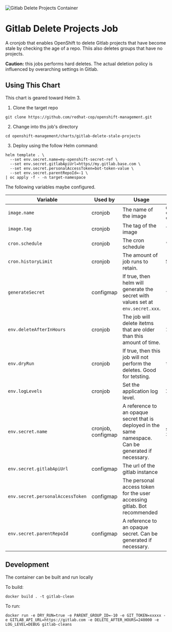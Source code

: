 ![Gitlab Delete Projects Container](https://github.com/redhat-cop/openshift-management/workflows/Gitlab%20Delete%20Projects%20Container/badge.svg)

# Gitlab Delete Projects Job

A cronjob that enables OpenShift to delete Gitlab projects that have become stale by checking the age of a repo. Thiis also deletes groups that have no projects. 

**Caution:** this jobs performs hard deletes. The actual deletion policy is influenced by overarching settings in Gitlab.

## Using This Chart

This chart is geared toward Helm 3.

1. Clone the target repo

```
git clone https://github.com/redhat-cop/openshift-management.git
```

2. Change into ths job's directory

```
cd openshift-management/charts/gitlab-delete-stale-projects
```

3. Deploy using the follow Helm command:

```
helm template . \
  --set env.secret.name=my-openshift-secret-ref \
  --set env.secret.gitlabApiUrl=https//my.gitlab.base.com \
  --set env.secret.personalAccessToken=bot-token-value \
  --set env.secret.parentRepoId=-1 \
| oc apply -f - -n target-namespace
```

The following variables maybe configured.

| Variable  | Used by | Usage | Default |
|---|---|--|--|
| `image.name`  | cronjob | The name of the image | `quay.io/redhat-cop/gitlab-cleanup` |
| `image.tag`  | cronjob | The tag of the image | `latest` |
| `cron.schedule`  | cronjob | The cron schedule | `"1 0 * * *"` |
| `cron.historyLimit`  | cronjob | The amount of job runs to retain. | `5` |
| `generateSecret`  | configmap | If true, then helm will generate the secret with values set at `env.secret.xxx`. | `false` |
| `env.deleteAfterInHours`  | cronjob | The job will delete itetms that are older than this amount of time. | `100 years` |
| `env.dryRun`  | cronjob | If true, then this job will not perform the deletes. Good for tetsting. | `true` |
| `env.logLevels`  | cronjob | Set the application log level. | `INFO` |
| `env.secret.name`  | cronjob, configmap | A reference to an opaque secret that is deployed in the same namespace. Can be generated if necessary. | `secret-gitlab-info` |
| `env.secret.gitlabApiUrl`  | configmap | The url of the gitlab instance |
| `env.secret.personalAccessToken`  | configmap | The personal access token for the user accessing gitlab. Bot recommended |
| `env.secret.parentRepoId`  | configmap | A reference to an opaque secret. Can be generated if necessary. |

## Development

The container can be built and run locally

To build:

```
docker build . -t gitlab-clean
```

To run:

```
docker run -e DRY_RUN=true -e PARENT_GROUP_ID=-10 -e GIT_TOKEN=xxxxx -e GITLAB_API_URL=https://gitlab.com -e DELETE_AFTER_HOURS=240000 -e LOG_LEVEL=DEBUG gitlab-cleans
```
